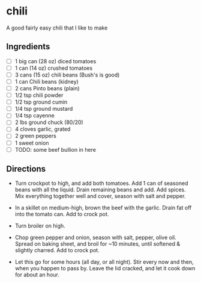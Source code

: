 # chili

A good fairly easy chili that I like to make

## Ingredients

* [ ] 1 big can (28 oz) diced tomatoes
* [ ] 1 can (14 oz) crushed tomatoes
* [ ] 3 cans (15 oz) chili beans (Bush's is good)
* [ ] 1 can Chili beans (kidney)
* [ ] 2 cans Pinto beans (plain)
* [ ] 1/2 tsp chili powder
* [ ] 1/2 tsp ground cumin
* [ ] 1/4 tsp ground mustard
* [ ] 1/4 tsp cayenne
* [ ] 2 lbs ground chuck (80/20)
* [ ] 4 cloves garlic, grated
* [ ] 2 green peppers
* [ ] 1 sweet onion
* [ ] TODO: some beef bullion in here

## Directions

* Turn crockpot to high, and add both tomatoes. Add 1 can of seasoned beans with all the liquid. Drain remaining beans and add. Add spices. Mix everything together well and cover, season with salt and pepper.

* In a skillet on medium-high, brown the beef with the garlic. Drain fat off into the tomato can. Add to crock pot.

* Turn broiler on high.

* Chop green pepper and onion, season with salt, pepper, olive oil. Spread on baking sheet, and broil for ~10 minutes, until softened & slightly charred. Add to crock pot.

* Let this go for some hours (all day, or all night). Stir every now and then, when you happen to pass by. Leave the lid cracked, and let it cook down for about an hour.
